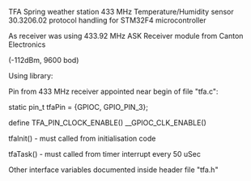 TFA Spring weather station 433 MHz Temperature/Humidity sensor 30.3206.02
protocol handling for STM32F4 microcontroller

As receiver was using 433.92 MHz ASK Receiver module from Canton Electronics

(-112dBm, 9600 bod)

Using library:

Pin from 433 MHz receiver appointed near begin of file "tfa.c":

static pin_t tfaPin = {GPIOC, GPIO_PIN_3};

define TFA_PIN_CLOCK_ENABLE() __GPIOC_CLK_ENABLE()

tfaInit() - must called from initialisation code

tfaTask() - must called from timer interrupt every 50 uSec

Other interface variables documented inside header file "tfa.h"


